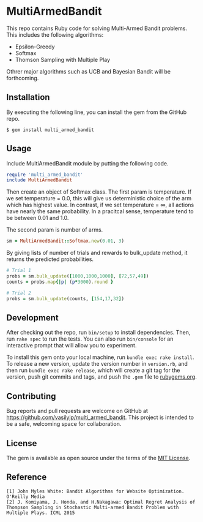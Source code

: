 # MultiArmedBandit

This repo contains Ruby code for solving Multi-Armed Bandit problems. This includes the following algorithms:

* Epsilon-Greedy
* Softmax
* Thomson Sampling with Multiple Play 

Othrer major algorithms such as UCB and Bayesian Bandit will be forthcoming.

## Installation

By executing the following line, you can install the gem from the GitHub repo.

    $ gem install multi_armed_bandit

## Usage

Include MultiArmedBandit module by putting the following code.
```ruby
require 'multi_armed_bandit'
include MultiArmedBandit
```

Then create an object of Softmax class. The first param is temperature. If we set temperature = 0.0, this will give us deterministic choice of the arm which has highest value. In contrast, if we set temperature = ∞, all actions have nearly the same probability. In a pracitcal sense, temperature tend to be between 0.01 and 1.0.

The second param is number of arms.
```ruby
sm = MultiArmedBandit::Softmax.new(0.01, 3)
```

By giving lists of number of trials and rewards to bulk_update method, it returns the predicted probabilities.
```ruby
# Trial 1
probs = sm.bulk_update([1000,1000,1000], [72,57,49])
counts = probs.map{|p| (p*3000).round }

# Trial 2
probs = sm.bulk_update(counts, [154,17,32])
```

## Development

After checking out the repo, run `bin/setup` to install dependencies. Then, run `rake spec` to run the tests. You can also run `bin/console` for an interactive prompt that will allow you to experiment.

To install this gem onto your local machine, run `bundle exec rake install`. To release a new version, update the version number in `version.rb`, and then run `bundle exec rake release`, which will create a git tag for the version, push git commits and tags, and push the `.gem` file to [rubygems.org](https://rubygems.org).

## Contributing

Bug reports and pull requests are welcome on GitHub at https://github.com/vasilyjp/multi_armed_bandit. This project is intended to be a safe, welcoming space for collaboration.


## License
The gem is available as open source under the terms of the [MIT License](http://opensource.org/licenses/MIT).

## Reference
```
[1] John Myles White: Bandit Algorithms for Website Optimization. O'Reilly Media
[2] J. Komiyama, J. Honda, and H.Nakagawa: Optimal Regret Analysis of Thompson Sampling in Stochastic Multi-armed Bandit Problem with Multiple Plays. ICML 2015
```
